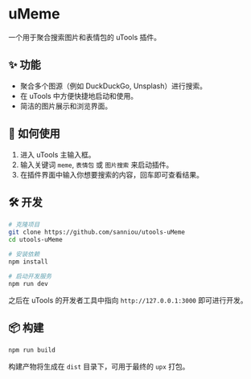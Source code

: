 # uMeme

一个用于聚合搜索图片和表情包的 uTools 插件。

## ✨ 功能

- 聚合多个图源（例如 DuckDuckGo, Unsplash）进行搜索。
- 在 uTools 中方便快捷地启动和使用。
- 简洁的图片展示和浏览界面。

## 🚀 如何使用

1. 进入 uTools 主输入框。
2. 输入关键词 `meme`, `表情包` 或 `图片搜索` 来启动插件。
3. 在插件界面中输入你想要搜索的内容，回车即可查看结果。

## 🛠️ 开发

```bash
# 克隆项目
git clone https://github.com/sanniou/utools-uMeme
cd utools-uMeme

# 安装依赖
npm install

# 启动开发服务
npm run dev
```
之后在 uTools 的开发者工具中指向 `http://127.0.0.1:3000` 即可进行开发。

## 📦 构建

```bash
npm run build
```
构建产物将生成在 `dist` 目录下，可用于最终的 `upx` 打包。
